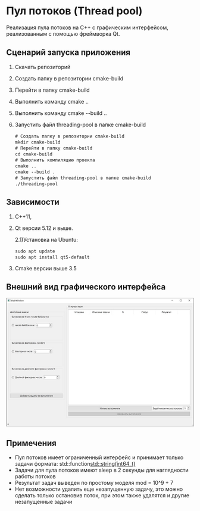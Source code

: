 # Пул потоков (Thread pool)

Реализация пула потоков на C++ c графическим интерфейсом, реализованным с помощью фреймворка Qt.

## Сценарий запуска приложения
1) Скачать репозиторий
2) Создать папку в репозитории cmake-build
3) Перейти в папку cmake-build
4) Выполнить команду cmake ..
6) Выполнить команду cmake --build ..
7) Запустить файл threading-pool в папке cmake-build

   ```shell
   # Создать папку в репозитории cmake-build
   mkdir cmake-build
   # Перейти в папку cmake-build
   cd cmake-build 
   # Выполнить компиляцию проекта
   cmake ..
   cmake --build .
   # Запустить файл threading-pool в папке cmake-build
   ./threading-pool
   ```



## Зависимости
1) C++11,
2) Qt версии 5.12 и выше.
   
   2.1)Установка на Ubuntu: 
   ```shell 
   sudo apt update
   sudo apt install qt5-default
   ```

4) Cmake версии выше 3.5


## Внешний вид графического интерфейса 

![Внешний вид графического интерфейса](https://github.com/DimaSidorenko/threading-pool/blob/master/UI_small.jpg)

## Примечения
- Пул потоков имеет ограниченный интерфейс и принимает только задачи формата: std::function<std::string(int64_t)>
- Задачи для пула потоков имеют sleep в 2 секунды для наглядности работы потоков
- Результат задач выведен по простому моделя mod = 10^9 + 7
- Нет возможности удалить еще незапущенную задачу, это можно сделать только остановив поток, при этом также удалятся и другие незапущенные задачи
 

